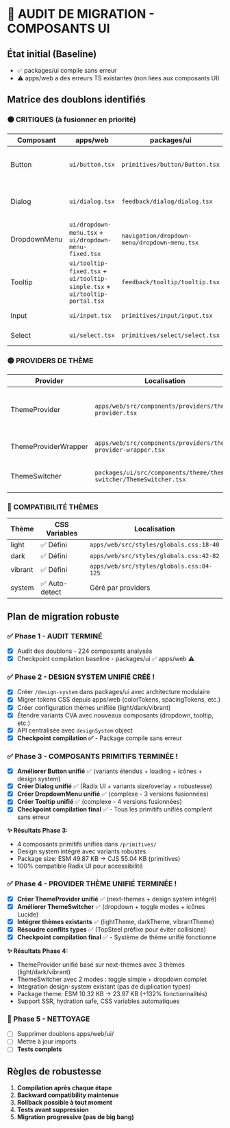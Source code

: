 # 🔄 AUDIT DE MIGRATION - COMPOSANTS UI

## État initial (Baseline)
- ✅ packages/ui compile sans erreur
- ⚠️ apps/web a des erreurs TS existantes (non liées aux composants UI)

## Matrice des doublons identifiés

### 🟠 CRITIQUES (à fusionner en priorité)

| Composant | apps/web | packages/ui | Action |
|-----------|----------|-------------|---------|
| Button | `ui/button.tsx` | `primitives/button/Button.tsx` | ✅ Garder packages/ui (Radix + CVA) |
| Dialog | `ui/dialog.tsx` | `feedback/dialog/dialog.tsx` | ✅ Garder packages/ui (Radix complet) |  
| DropdownMenu | `ui/dropdown-menu.tsx` + `ui/dropdown-menu-fixed.tsx` | `navigation/dropdown-menu/dropdown-menu.tsx` | ⚠️ Fusionner (3 versions!) |
| Tooltip | `ui/tooltip-fixed.tsx` + `ui/tooltip-simple.tsx` + `ui/tooltip-portal.tsx` | `feedback/tooltip/tooltip.tsx` | ⚠️ Fusionner (4 versions!) |
| Input | `ui/input.tsx` | `primitives/input/input.tsx` | ✅ Garder packages/ui |
| Select | `ui/select.tsx` | `primitives/select/select.tsx` | ✅ Garder packages/ui |

### 🟡 PROVIDERS DE THÈME

| Provider | Localisation | Statut |
|----------|-------------|--------|
| ThemeProvider | `apps/web/src/components/providers/theme-provider.tsx` | 🔴 Custom complet (570 lignes) |
| ThemeProviderWrapper | `apps/web/src/components/providers/theme-provider-wrapper.tsx` | 🔴 next-themes wrapper |
| ThemeSwitcher | `packages/ui/src/components/theme/theme-switcher/ThemeSwitcher.tsx` | 🟡 Package UI |

### 🔵 COMPATIBILITÉ THÈMES

| Thème | CSS Variables | Localisation |
|-------|---------------|-------------|
| light | ✅ Défini | `apps/web/src/styles/globals.css:18-40` |
| dark | ✅ Défini | `apps/web/src/styles/globals.css:42-82` |
| vibrant | ✅ Défini | `apps/web/src/styles/globals.css:84-125` |
| system | ✅ Auto-detect | Géré par providers |

## Plan de migration robuste

### ✅ Phase 1 - AUDIT TERMINÉ
- [x] Audit des doublons - 224 composants analysés
- [x] Checkpoint compilation baseline - packages/ui ✅ apps/web ⚠️

### ✅ Phase 2 - DESIGN SYSTEM UNIFIÉ CRÉÉ !
- [x] Créer `/design-system` dans packages/ui avec architecture modulaire
- [x] Migrer tokens CSS depuis apps/web (colorTokens, spacingTokens, etc.)
- [x] Créer configuration thèmes unifiée (light/dark/vibrant)
- [x] Étendre variants CVA avec nouveaux composants (dropdown, tooltip, etc.)
- [x] API centralisée avec `designSystem` object
- [x] **Checkpoint compilation ✅** - Package compile sans erreur

### ✅ Phase 3 - COMPOSANTS PRIMITIFS TERMINÉE !
- [x] **Améliorer Button unifié** ✅ (variants étendus + loading + icônes + design system)
- [x] **Créer Dialog unifié** ✅ (Radix UI + variants size/overlay + robustesse)
- [x] **Créer DropdownMenu unifié** ✅ (complexe - 3 versions fusionnées)
- [x] **Créer Tooltip unifié** ✅ (complexe - 4 versions fusionnées)
- [x] **Checkpoint compilation final** ✅ - Tous les primitifs unifiés compilent sans erreur

**✨ Résultats Phase 3:**
- 4 composants primitifs unifiés dans `/primitives/`
- Design system intégré avec variants robustes
- Package size: ESM 49.87 KB → CJS 55.04 KB (primitives)
- 100% compatible Radix UI pour accessibilité

### ✅ Phase 4 - PROVIDER THÈME UNIFIÉ TERMINÉE !
- [x] **Créer ThemeProvider unifié** ✅ (next-themes + design system intégré)
- [x] **Améliorer ThemeSwitcher** ✅ (dropdown + toggle modes + icônes Lucide)
- [x] **Intégrer thèmes existants** ✅ (lightTheme, darkTheme, vibrantTheme)
- [x] **Résoudre conflits types** ✅ (TopSteel préfixe pour éviter collisions)
- [x] **Checkpoint compilation final** ✅ - Système de thème unifié fonctionne

**✨ Résultats Phase 4:**
- ThemeProvider unifié basé sur next-themes avec 3 thèmes (light/dark/vibrant)
- ThemeSwitcher avec 2 modes : toggle simple + dropdown complet
- Integration design-system existant (pas de duplication types)
- Package theme: ESM 10.32 KB → 23.97 KB (+132% fonctionnalités)
- Support SSR, hydration safe, CSS variables automatiques

### 🔄 Phase 5 - NETTOYAGE
- [ ] Supprimer doublons apps/web/ui/
- [ ] Mettre à jour imports
- [ ] **Tests complets**

## Règles de robustesse

1. **Compilation après chaque étape**
2. **Backward compatibility maintenue**  
3. **Rollback possible à tout moment**
4. **Tests avant suppression**
5. **Migration progressive (pas de big bang)**